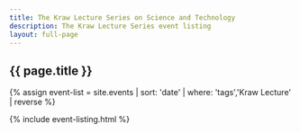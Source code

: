```yaml
---
title: The Kraw Lecture Series on Science and Technology
description: The Kraw Lecture Series event listing
layout: full-page
---
```

<section id="main-content">
<div class="grid-container large">
<section class="heading">
<h2 class="underline">{{ page.title }}</h2>
</section>

<div class="events-card-list fade-out-siblings">
{% assign event-list = site.events | sort: 'date' | where: 'tags','Kraw Lecture' | reverse %}

{% include event-listing.html %}
